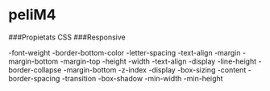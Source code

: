# peliM4

###Propietats CSS
###Responsive

-font-weight
-border-bottom-color
-letter-spacing
-text-align
-margin
-margin-bottom
-margin-top
-height
-width
-text-align
-display
-line-height
-border-collapse
-margin-bottom
-z-index
-display
-box-sizing
-content
-border-spacing
-transition
-box-shadow
-min-width
-min-height